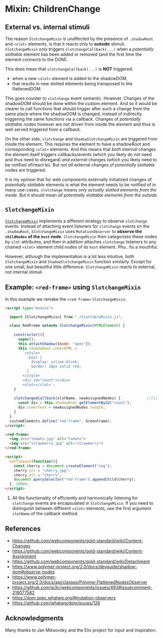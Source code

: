 # Mixin: ChildrenChange

## External vs. internal stimuli
The reason `SlotchangeMixin` is unaffected by the presence of `.shadowRoot` and `<slot>` elements,
is that it reacts only to **outside** stimuli.
`SlotchangeMixin` only triggers `slotchangeCallback(...)` when a *potentially slottable* element
has been added or removed (and the first time the element connects to the DOM).

This does mean that `slotchangeCallback(...)` is **NOT** triggered:
 * when a new `<slot>` element is added to the shadowDOM, 
 * that results in new slotted elements being transposed to the flattenedDOM.

This goes counter to `slotchange` event semantic. 
However. Changes of the shadowDOM should be done within the custom element.
And so it would be clearer to call functions that should trigger after such a change from the same place 
where the shadowDOM is changed, instead of indirectly triggering the same functions via a callback.
Changes of *potentially slottable* nodes however are not driven from inside the element and 
thus is well served triggered from a callback.

On the other side, `slotchange` and `ShadowSlotchangeMixin` are triggered from inside the element.
This requires the element to have a shadowRoot and corresponding `<slot>` elements.
And this means that *both* *internal* changes the element itself triggers callbacks/events
(which you likely do not need and thus need to disregard) *and* *external*
changes (which you likely need to be notified of/react to).
But *not all* external changes of *potentially slottable* nodes are triggered.

It is my opinion that for web components externally initialized changes of *potentially slottable* 
elements is what the element needs to be notified of in many use-cases.
`slotchange` means *only actually slotted elements from the inside*. 
But it should mean *all potentially slottable elements from the outside*.

## `SlotchangeMixin`
[`SlotchangeMixin`](../../../../../src/slot/SlottableMixin.js) 
implements a different strategy to observe `slotchange` events.
Instead of attaching event listeners for `slotchange` events on the `.shadowRoot`, 
`SlotchangeMixin` uses `MutationObserver` to **observe the `childNodes` of the `host` node**.
`SlotchangeMixin` then categorizes these nodes by `slot`-attributes,
and then in addition attaches `slotchange` listeners to any chained `<slot>` element child nodes
of its `host` element. Phu.. Its a mouthful.

However, although the implementation is a lot less intuitive, 
both `SlotchangeMixin` and `ShadowSlotchangeMixin` function similarly. 
Except for one small, but beautiful little difference: 
`SlotchangeMixin` reacts to external, not internal stimuli.
                                                                                  
## Example: `<red-frame>` using `SlotchangeMixin`

In this example we remake the `<red-frame>` `SlotchangeMixin`.

```html
<script type="module">

  import {SlotchangeMixin} from "./SlottableMixin.js";

  class RedFrame extends SlotchangeMixin(HTMLElement) {       
    
    constructor(){
      super();
      this.attachShadow({mode: "open"});     
      this.shadowRoot.innerHTML =                   
        `<style>
          :host {
            display: inline-block;
            border: 10px solid red;
          }                                                                              
        </style>
        <div id="count"></div>               
        <slot></slot>`;                     
    }
    
    slotchangedCallback(slotName, newAssignedNodes) {            //[1]
      const div = this.shadowRoot.getElementById("count");
      div.innerText = newAssignedNodes.length;
    }
  }
  customElements.define("red-frame", GreenFrame);
</script>

<red-frame>                                      
  <img src="tomato.jpg" alt="tomato">
  <img src="strawberry.jpg" alt="strawberry">
</red-frame>

<script>
  setTimeout(function(){
    const cherry = document.createElement("img");
    cherry.src = "cherry.jpg";
    cherry.alt = "cherry";
    document.querySelector("red-frame").appendChild(cherry); 
  }, 2000);
</script>
```
1. All the functionality of efficiently and harmonically listening for `slotchange` events
are encapsulated in `SlotchangeMixin`.
If you need to distinguish between different `<slot>` elements, 
use the first argument `slotName` of the callback method.

## References
* https://github.com/webcomponents/gold-standard/wiki/Content-Changes
* https://github.com/webcomponents/gold-standard/wiki/Content-Assignment
* https://github.com/webcomponents/gold-standard/wiki/Detachment                                  
* https://www.polymer-project.org/2.0/docs/devguide/shadow-dom#observe-nodes
* https://www.polymer-project.org/2.0/docs/api/classes/Polymer.FlattenedNodesObserver
* https://github.com/w3c/webcomponents/issues/493#issuecomment-218077582
* https://dom.spec.whatwg.org/#mutation-observers
* https://github.com/whatwg/dom/issues/126
 
## Acknowledgments
Many thanks to Jan Miksovsky and the Elix project for input and inspiration.

<!--


If you 
that `SlotchangeMixin.slotchangeCallback(...)` better serves the needs of a custom element
whereas `slotchange` and `ShadowSlotchangeMixin` is better suited for   
`slotchangeCallback(...)` reacts to changes in the environment of the custom element, 
not changes that can be affected from within the shadowDOM.
This means that `slotchangeCallback(...)` will not necessarily trigger when you add or remove `<slot>`
elements inside the shadowDOM. 
Changes of the shadowDOM of an element thus cannot trigger `slotchangeCallback(...)`.
But, at the same time, the `slotchangeCallback(...)` gives you you are not dependent on any 

As changes inside the element does not affect which elements 
are currently *slottable*, `slotchangeCallback(...)` does not trigger.

`slotchange` event reacts to changes from within the shadowDOM of the element.
If there are no `<slot>` that correspond to the slot name that changes, or
no `<slot>` element at all, then no `slotchange` event neither.

This is 

If you add a `<slot>` element inside the shadowDOM,
and then connect that element or another `<slot>` element with the same `name` attribute back into the shadowDOM,
then `slotchangeCallback(...)` will not be triggered, whereas a `slotchange` event should be triggered
in Chrome (and maybe Safari, I don't know).

When the missing initial `slotchange` event in Safari is triggered, then the caching of 
previously `assignedNodes` for each slot name can be skipped, and that will enable such
changes of the shadowDOM to trigger `slotchangeCallback(...)` too.
As of right now, the solution is just to know that if you remove and then add `<slot>` elements
inside the shadowDOM, that will not trigger `slotchangeCallback()` unless the values have actually 
changed. As such changes should be done from within the component, both solutions are 
-->